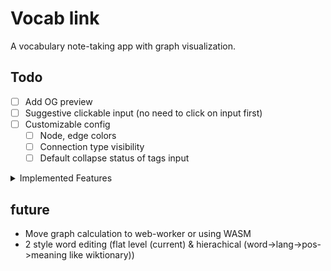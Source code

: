 # Vocab link

A vocabulary note-taking app with graph visualization.

## Todo

- [ ] Add OG preview
- [ ] Suggestive clickable input (no need to click on input first)
- [ ] Customizable config
  - [ ] Node, edge colors
  - [ ] Connection type visibility
  - [ ] Default collapse status of tags input

<details>
  <summary>Implemented Features</summary>

  <ul>
    <li>- [x] Graph Visualization</li>
    <li>- [x] Vocabulary Editing</li>
    <li>- [x] Fuzzy Search with several script supported</li>
    <li>- [x] Unit test & E2E test</li>
    <li>- [x] Setting to edit list of language / Part of speech</li>
    <li>- [x] Add counter and numeral</li>
  </ul>
</details>

## future
- Move graph calculation to web-worker or using WASM
- 2 style word editing (flat level (current) & hierachical (word->lang->pos->meaning like wiktionary))
